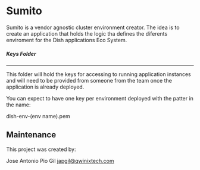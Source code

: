 Sumito
===============

Sumito is a vendor agnostic cluster environment creator.
The idea is to create an application that holds the logic tha defines the diferents enviroment for the Dish applications Eco System.



##### Keys Folder
-------------------

This folder will hold the keys for accessing to running application instances and will need to be provided from someone from the team once the application is already deployed.

You can expect to have one key per environment deployed with the patter in the name:

dish-env-(env name).pem





Maintenance
-------------------------

This project was created by:

Jose Antonio Pio Gil japgil@qwinixtech.com
